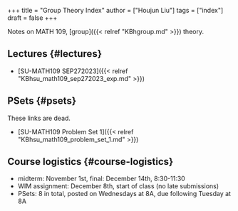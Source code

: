 +++
title = "Group Theory Index"
author = ["Houjun Liu"]
tags = ["index"]
draft = false
+++

Notes on MATH 109, [group]({{< relref "KBhgroup.md" >}}) theory.


## Lectures {#lectures}

-   [SU-MATH109 SEP272023]({{< relref "KBhsu_math109_sep272023_exp.md" >}})


## PSets {#psets}

These links are dead.

-   [SU-MATH109 Problem Set 1]({{< relref "KBhsu_math109_problem_set_1.md" >}})


## Course logistics {#course-logistics}

-   midterm: November 1st, final: December 14th, 8:30-11:30
-   WIM assignment: December 8th, start of class (no late submissions)
-   PSets: 8 in total, posted on Wednesdays at 8A, due following Tuesday at 8A
